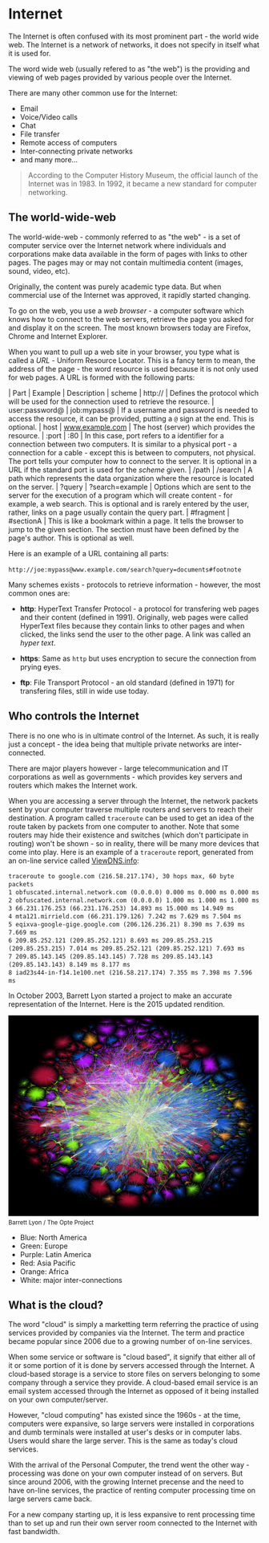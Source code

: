 Internet
====================================
The Internet is often confused with its most prominent part - the world wide 
web. The Internet is a network of networks, it does not specify in itself what
it is used for.

The word wide web (usually refered to as "the web") is the providing and viewing
of web pages provided by various people over the Internet.

There are many other common use for the Internet:

 * Email
 * Voice/Video calls
 * Chat
 * File transfer
 * Remote access of computers
 * Inter-connecting private networks
 * and many more...

> According to the Computer History Museum, the official launch of the Internet
> was in 1983. In 1992, it became a new standard for computer networking.

## The world-wide-web
The world-wide-web - commonly referred to as "the web" - is a set of computer
service over the Internet network where individuals and corporations make
data available in the form of pages with links to other pages. The pages may
or may not contain multimedia content (images, sound, video, etc).

Originally, the content was purely academic type data. But when commercial use 
of the Internet was approved, it rapidly started changing.

To go on the web, you use a *web browser* - a computer software which knows how
to connect to the web servers, retrieve the page you asked for and display it
on the screen. The most known browsers today are Firefox, Chrome and Internet 
Explorer.

When you want to pull up a web site in your browser, you type what is called a
*URL* - Uniform Resource Locator. This is a fancy term to mean, the address of
the page - the word resource is used because it is not only used for web pages. 
A URL is formed with the following parts:

   | Part           | Example         | Description 
   | scheme         | http://         | Defines the protocol which will be used for the connection used to retrieve the resource.
   | user:password@ | job:mypass@     | If a username and password is needed to access the resource, it can be provided, putting a `@` sign at the end. This is optional.
   | host           | www.example.com | The host (server) which provides the resource.
   | :port          | :80             | In this case, port refers to a identifier for a connection between two computers. It is similar to a physical port - a connection for a cable - except this is between to computers, not physical. The port tells your computer how to connect to the server. It is optional in a URL if the standard port is used for the *scheme* given.
   | /path          | /search         | A path which represents the data organization where the resource is located on the server.
   | ?query         | ?search=example | Options which are sent to the server for the execution of a program which will create content - for example, a web search. This is optional and is rarely entered by the user, rather, links on a page usually contain the query part.
   | #fragment      | #sectionA       | This is like a bookmark within a page. It tells the browser to jump to the given section. The section must have been defined by the page's author. This is optional as well.

Here is an example of a URL containing all parts:

`http://joe:mypass@www.example.com/search?query=documents#footnote`

Many schemes exists - protocols to retrieve information - however, the most
common ones are:

   * **http**: HyperText Transfer Protocol - a protocol for transfering web 
   pages and their content (defined in 1991). Originally, web pages were called 
   HyperText files  because they contain links to other pages and when clicked, 
   the links send the user to the other page. A link was called an *hyper text*.

   * **https**: Same as `http` but uses encryption to secure the connection
   from prying eyes.

   * **ftp**: File Transport Protocol - an old standard (defined in 1971) for 
   transfering files, still in wide use today.

## Who controls the Internet
There is no one who is in ultimate control of the Internet. As such, it is 
really just a concept - the idea being that multiple private networks are 
inter-connected.

There are major players however - large telecommunication and IT corporations 
as well as governments - which provides key servers and routers which makes the
Internet work.

When you are accessing a server through the Internet, the network packets sent
by your computer traverse multiple routers and servers to reach their 
destination. A program called `traceroute` can be used to get an idea of the
route taken by packets from one computer to another. Note that some routers
may hide their existence and switches (which don't participate in routing) won't
be shown - so in reality, there will be many more devices that come into play.
Here is an example of a `traceroute` report, generated from an on-line service
called [ViewDNS.info](viewdns.info):

```
traceroute to google.com (216.58.217.174), 30 hops max, 60 byte packets
1 obfuscated.internal.network.com (0.0.0.0) 0.000 ms 0.000 ms 0.000 ms
2 obfuscated.internal.network.com (0.0.0.0) 1.000 ms 1.000 ms 1.000 ms
3 66.231.176.253 (66.231.176.253) 14.893 ms 15.000 ms 14.949 ms
4 mta121.mirrield.com (66.231.179.126) 7.242 ms 7.629 ms 7.504 ms
5 eqixva-google-gige.google.com (206.126.236.21) 8.390 ms 7.639 ms 7.669 ms
6 209.85.252.121 (209.85.252.121) 8.693 ms 209.85.253.215 (209.85.253.215) 7.014 ms 209.85.252.121 (209.85.252.121) 7.693 ms
7 209.85.143.145 (209.85.143.145) 7.728 ms 209.85.143.143 (209.85.143.143) 8.149 ms 8.177 ms
8 iad23s44-in-f14.1e100.net (216.58.217.174) 7.355 ms 7.398 ms 7.596 ms
```

In October 2003, Barrett Lyon started a project to make an accurate representation
of the Internet. Here is the 2015 updated rendition.

![Visualization of the routing paths of the Internet](diagrams/internet.png)
<small>Barrett Lyon / The Opte Project</small>
 
 * Blue: North America
 * Green: Europe
 * Purple: Latin America
 * Red: Asia Pacific
 * Orange: Africa
 * White: major inter-connections


## What is the cloud?
The word "cloud" is simply a marketting term referring the practice of using 
services provided by companies via the Internet. The term and practice became 
popular since 2006 due to a growing number of on-line services. 

When some service or software is "cloud based", it signify that either all of it
or some portion of it is done by servers accessed through the Internet. A 
cloud-based storage is a service to store files on servers belonging to some 
company through a service they provide. A cloud-based email service is an email
system accessed through the Internet as opposed of it being installed on your 
own computer/server.

However, "cloud computing" has existed since the 1960s - at the time, computers 
were expansive, so large servers were installed in corporations and dumb 
terminals were installed at user's desks or in computer labs. Users would share 
the large server. This is the same as today's cloud services. 

With the arrival of the Personal Computer, the trend went the other way - 
processing was done on your own computer instead of on servers. But since around 
2006, with the growing Internet precense and the need to have on-line services, 
the practice of renting computer processing time on large servers came back. 

For a new company starting up, it is less expansive to rent processing time than
to set up and run their own server room connected to the Internet with fast 
bandwidth.



